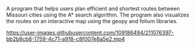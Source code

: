 A program that helps users plan efficient and shortest routes between Missouri cities using the A* search algorithm. The program also visualizes the routes on an interactive map using the geopy and folium libraries.

https://user-images.githubusercontent.com/109186494/211076397-bb2b8cb8-1759-4c71-a918-c8f007e8a5e2.mp4
